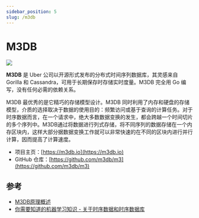 ```yaml
---
sidebar_position: 5
slug: /m3db
---
```


# M3DB

![](https://static.getiot.tech/m3db-logo.svg#center)

**M3DB** 是 Uber 公司以开源形式发布的分布式时间序列数据库，其灵感来自 Gorilla 和 Cassandra，可用于长期保存时存储实时度量。M3DB 完全用 Go 编写，没有任何必需的依赖关系。

M3DB 最优秀的是它精巧的存储模型设计。M3DB 同时利用了内存和硬盘的存储模型，介质的选择取决于数据的使用目的：频繁访问或基于查询的计算任务。对于时序数据而言，在一个请求中，绝大多数数据变换的发生，都会跨越一个时间切片的多个序列中。M3DB通过将数据进行列式存储，将不同序列的数据存储在一个内存区块内，这样大部分据数据变换工作就可以非常快速的在不同的区块内进行并行计算，因而提高了计算速度。

- 项目主页：[https://m3db.io](https://m3db.io)
- GitHub 仓库：[https://github.com/m3db/m3](https://github.com/m3db/m3)





## 参考

- [M3DB原理概述](https://blog.csdn.net/weixin_43704599/article/details/116060618)
- [你需要知道的机器学习知识 - 关于时序数据和时序数据库](https://www.jianshu.com/p/048a36a88a17)

